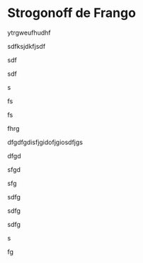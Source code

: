 # Strogonoff de Frango

ytrgweufhudhf

sdfksjdkfjsdf

sdf

sdf

s

fs

fs

fhrg

dfgdfgdisfjgidofjgiosdfjgs

dfgd

sfgd

sfg

sdfg

sdfg

sdfg

s

fg